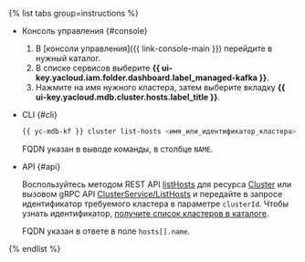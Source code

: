 {% list tabs group=instructions %}

- Консоль управления {#console}

   1. В [консоли управления]({{ link-console-main }}) перейдите в нужный каталог.
   1. В списке сервисов выберите **{{ ui-key.yacloud.iam.folder.dashboard.label_managed-kafka }}**.
   1. Нажмите на имя нужного кластера, затем выберите вкладку **{{ ui-key.yacloud.mdb.cluster.hosts.label_title }}**.

- CLI {#cli}

   ```bash
   {{ yc-mdb-kf }} cluster list-hosts <имя_или_идентификатор_кластера>
   ```

   FQDN указан в выводе команды, в столбце `NAME`.

- API {#api}

   Воспользуйтесь методом REST API [listHosts](../../../managed-kafka/api-ref/Cluster/listHosts.md) для ресурса [Cluster](../../../managed-kafka/api-ref/Cluster/index.md) или вызовом gRPC API [ClusterService/ListHosts](../../../managed-kafka/api-ref/grpc/Cluster/listHosts.md) и передайте в запросе идентификатор требуемого кластера в параметре `clusterId`. Чтобы узнать идентификатор, [получите список кластеров в каталоге](../../../managed-kafka/operations/cluster-list.md#list-clusters).

   FQDN указан в ответе в поле `hosts[].name`.

{% endlist %}